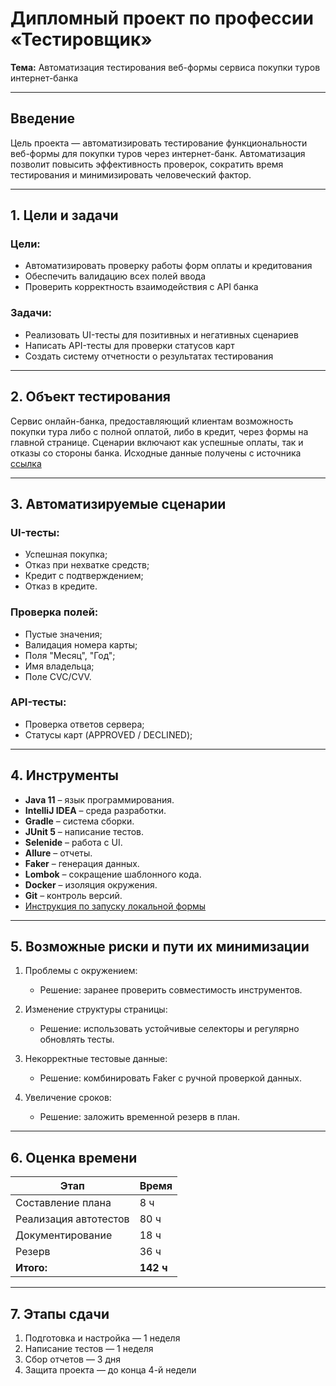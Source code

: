 # Дипломный проект по профессии «Тестировщик»  
**Тема:** Автоматизация тестирования веб-формы сервиса покупки туров интернет-банка  

---

## Введение  
Цель проекта — автоматизировать тестирование функциональности веб-формы для покупки туров через интернет-банк. Автоматизация позволит повысить эффективность проверок, сократить время тестирования и минимизировать человеческий фактор.

---

## 1. Цели и задачи  

### Цели:  
- Автоматизировать проверку работы форм оплаты и кредитования  
- Обеспечить валидацию всех полей ввода  
- Проверить корректность взаимодействия с API банка  

### Задачи:  
- Реализовать UI-тесты для позитивных и негативных сценариев  
- Написать API-тесты для проверки статусов карт  
- Создать систему отчетности о результатах тестирования  

---

## 2. Объект тестирования
Сервис онлайн-банка, предоставляющий клиентам возможность покупки тура либо с полной оплатой, либо в кредит, через формы на главной странице. Сценарии включают как успешные оплаты, так и отказы со стороны банка. Исходные данные получены с источника [ссылка](https://github.com/netology-code/qa-diploma?tab=readme-ov-file)

---

## 3. Автоматизируемые сценарии

### UI-тесты:
- Успешная покупка;
- Отказ при нехватке средств;
- Кредит с подтверждением;
- Отказ в кредите.

### Проверка полей:
- Пустые значения;
- Валидация номера карты;
- Поля "Месяц", "Год";
- Имя владельца;
- Поле CVC/CVV.

### API-тесты:
- Проверка ответов сервера;
- Статусы карт (APPROVED / DECLINED);

---

## 4. Инструменты

- **Java 11** – язык программирования.  
- **IntelliJ IDEA** – среда разработки.  
- **Gradle** – система сборки.  
- **JUnit 5** – написание тестов.  
- **Selenide** – работа с UI. 
- **Allure** – отчеты.  
- **Faker** – генерация данных.  
- **Lombok** – сокращение шаблонного кода.  
- **Docker** – изоляция окружения.    
- **Git** – контроль версий.
- [Инструкция по запуску локальной формы](https://github.com/MaxAcrata/Diploma/blob/main/Documents/Instructions.md)

---

## 5. Возможные риски и пути их минимизации

1. Проблемы с окружением:

    - Решение: заранее проверить совместимость инструментов.

2. Изменение структуры страницы:

    - Решение: использовать устойчивые селекторы и регулярно обновлять тесты.

3. Некорректные тестовые данные:

    - Решение: комбинировать Faker с ручной проверкой данных.

4. Увеличение сроков:

    - Решение: заложить временной резерв в план.

---

## 6. Оценка времени

| Этап | Время |
|------|-------|
| Составление плана | 8 ч |
| Реализация автотестов | 80 ч |
| Документирование | 18 ч |
| Резерв | 36 ч |
| **Итого:** | **142 ч** |

---

## 7. Этапы сдачи

1. Подготовка и настройка — 1 неделя  
2. Написание тестов — 1 неделя  
3. Сбор отчетов — 3 дня  
4. Защита проекта — до конца 4-й недели
